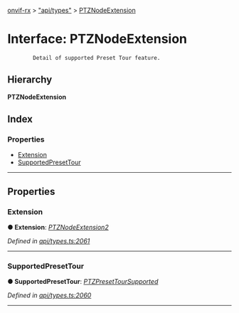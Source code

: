 [onvif-rx](../README.md) > ["api/types"](../modules/_api_types_.md) > [PTZNodeExtension](../interfaces/_api_types_.ptznodeextension.md)

# Interface: PTZNodeExtension

```
        Detail of supported Preset Tour feature.
```

## Hierarchy

**PTZNodeExtension**

## Index

### Properties

* [Extension](_api_types_.ptznodeextension.md#extension)
* [SupportedPresetTour](_api_types_.ptznodeextension.md#supportedpresettour)

---

## Properties

<a id="extension"></a>

###  Extension

**● Extension**: *[PTZNodeExtension2](_api_types_.ptznodeextension2.md)*

*Defined in [api/types.ts:2061](https://github.com/patrickmichalina/onvif-rx/blob/d62cee9/src/api/types.ts#L2061)*

___
<a id="supportedpresettour"></a>

###  SupportedPresetTour

**● SupportedPresetTour**: *[PTZPresetTourSupported](_api_types_.ptzpresettoursupported.md)*

*Defined in [api/types.ts:2060](https://github.com/patrickmichalina/onvif-rx/blob/d62cee9/src/api/types.ts#L2060)*

___

